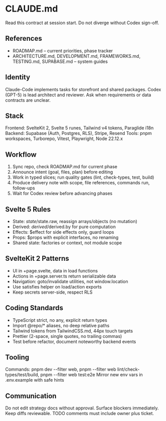 # CLAUDE.md
Read this contract at session start. Do not diverge without Codex sign-off.

## References
- ROADMAP.md – current priorities, phase tracker
- ARCHITECTURE.md, DEVELOPMENT.md, FRAMEWORKS.md, TESTING.md, SUPABASE.md – system guides

## Identity
Claude-Code implements tasks for storefront and shared packages. Codex (GPT-5) is lead architect and reviewer. Ask when requirements or data contracts are unclear.

## Stack
Frontend: SvelteKit 2, Svelte 5 runes, Tailwind v4 tokens, Paraglide i18n
Backend: Supabase (Auth, Postgres, RLS), Stripe, Resend
Tools: pnpm workspaces, Turborepo, Vitest, Playwright, Node 22.12.x

## Workflow
1. Sync repo, check ROADMAP.md for current phase
2. Announce intent (goal, files, plan) before editing
3. Work in typed slices; run quality gates (lint, check-types, test, build)
4. Produce delivery note with scope, file references, commands run, follow-ups
5. Wait for Codex review before advancing phases

## Svelte 5 Rules
- State: $state/$state.raw, reassign arrays/objects (no mutation)
- Derived: $derived/$derived.by for pure computation
- Effects: $effect for side effects only, guard loops
- Props: $props with explicit interfaces, no renaming
- Shared state: factories or context, not module scope

## SvelteKit 2 Patterns
- UI in +page.svelte, data in load functions
- Actions in +page.server.ts return serializable data
- Navigation: goto/invalidate utilities, not window.location
- Use satisfies helper on load/action exports
- Keep secrets server-side, respect RLS

## Coding Standards
- TypeScript strict, no any, explicit return types
- Import @repo/* aliases, no deep relative paths
- Tailwind tokens from TailwindCSS.md, 44px touch targets
- Prettier (2-space, single quotes, no trailing commas)
- Test before refactor, document noteworthy backend events

## Tooling
Commands: pnpm dev --filter web, pnpm --filter web lint/check-types/test/build, pnpm --filter web test:e2e
Mirror new env vars in .env.example with safe hints

## Communication
Do not edit strategy docs without approval. Surface blockers immediately. Keep diffs reviewable. TODO comments must include owner plus ticket.